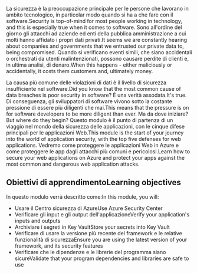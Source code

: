 <span data-ttu-id="1d72c-101">La sicurezza è la preoccupazione principale per le persone che lavorano in ambito tecnologico, in particolar modo quando si ha a che fare con il software.</span><span class="sxs-lookup"><span data-stu-id="1d72c-101">Security is top-of-mind for most people working in technology, and this is especially true when it comes to software.</span></span> <span data-ttu-id="1d72c-102">Sono all'ordine del giorno gli attacchi ad aziende ed enti della pubblica amministrazione a cui molti hanno affidato i propri dati privati.</span><span class="sxs-lookup"><span data-stu-id="1d72c-102">It seems we are constantly hearing about companies and governments that we entrusted our private data to, being compromised.</span></span> <span data-ttu-id="1d72c-103">Quando si verificano eventi simili, che siano accidentali o orchestrati da utenti malintenzionati, possono causare perdite di clienti e, in ultima analisi, di denaro.</span><span class="sxs-lookup"><span data-stu-id="1d72c-103">When this happens - either maliciously or accidentally, it costs them customers and, ultimately money.</span></span>

<span data-ttu-id="1d72c-104">La causa più comune delle violazioni di dati è il livello di sicurezza insufficiente nel software.</span><span class="sxs-lookup"><span data-stu-id="1d72c-104">Did you know that the most common cause of data breaches is poor security in software?</span></span> <span data-ttu-id="1d72c-105">È una verità assodata.</span><span class="sxs-lookup"><span data-stu-id="1d72c-105">It's true.</span></span>  <span data-ttu-id="1d72c-106">Di conseguenza, gli sviluppatori di software vivono sotto la costante pressione di essere più diligenti che mai.</span><span class="sxs-lookup"><span data-stu-id="1d72c-106">This means that the pressure is on for software developers to be more diligent than ever.</span></span> <span data-ttu-id="1d72c-107">Ma da dove iniziare?</span><span class="sxs-lookup"><span data-stu-id="1d72c-107">But where do they begin?</span></span> <span data-ttu-id="1d72c-108">Questo modulo è il punto di partenza di un viaggio nel mondo della sicurezza delle applicazioni, con le cinque difese principali per le applicazioni Web.</span><span class="sxs-lookup"><span data-stu-id="1d72c-108">This module is the start of your journey into the world of application security, with the top five defenses for web applications.</span></span> <span data-ttu-id="1d72c-109">Vedremo come proteggere le applicazioni Web in Azure e come proteggere le app dagli attacchi più comuni e pericolosi.</span><span class="sxs-lookup"><span data-stu-id="1d72c-109">Learn how to secure your web applications on Azure and protect your apps against the most common and dangerous web application attacks.</span></span>

## <a name="learning-objectives"></a><span data-ttu-id="1d72c-110">Obiettivi di apprendimento</span><span class="sxs-lookup"><span data-stu-id="1d72c-110">Learning objectives</span></span>

<span data-ttu-id="1d72c-111">In questo modulo verrà descritto come:</span><span class="sxs-lookup"><span data-stu-id="1d72c-111">In this module, you will:</span></span>

* <span data-ttu-id="1d72c-112">Usare il Centro sicurezza di Azure</span><span class="sxs-lookup"><span data-stu-id="1d72c-112">Use Azure Security Center</span></span>
* <span data-ttu-id="1d72c-113">Verificare gli input e gli output dell'applicazione</span><span class="sxs-lookup"><span data-stu-id="1d72c-113">Verify your application's inputs and outputs</span></span>
* <span data-ttu-id="1d72c-114">Archiviare i segreti in Key Vault</span><span class="sxs-lookup"><span data-stu-id="1d72c-114">Store your secrets into Key Vault</span></span>
* <span data-ttu-id="1d72c-115">Verificare di usare la versione più recente del framework e le relative funzionalità di sicurezza</span><span class="sxs-lookup"><span data-stu-id="1d72c-115">Ensure you are using the latest version of your framework, and its security features</span></span>
* <span data-ttu-id="1d72c-116">Verificare che le dipendenze e le librerie del programma siano sicure</span><span class="sxs-lookup"><span data-stu-id="1d72c-116">Validate that your program dependencies and libraries are safe to use</span></span>
